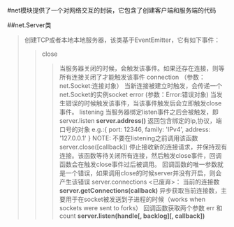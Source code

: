 #net模块提供了一个对网络交互的封装，它包含了创建客户端和服务端的代码

##net.Server类
> 创建TCP或者本地本地服务器，该类基于EventEmitter，它有如下事件：
>> close
>>> 当服务器关闭的时候，会触发该事件。如果还存在连接，则等所有连接关闭了才能触发该事件
>> connection （参数：net.Socket:连接对象）
>>> 当新连接被建立时触发，会传递一个net.Socket的实例socket
>> error (参数：Error:错误对象)
>>> 当发生错误的时候触发该事件，当该事件触发后会立即触发close事件。
>> listening
>>> 当服务器绑定listen事件之后会被触发，即 server.listen
>> __server.address()__
>>> 返回包含绑定的ip,协议，端口号的对象 e.g.:{ port: 12346, family: 'IPv4', address: '127.0.0.1' }
>>> NOTE: 不要在listening之前调用该函数
>> server.close([callback])
>>> 停止接收新的连接请求，并保持现有连接。该函数等待关闭所有连接，然后触发close事件，回调函数会在触发close事件过后被调用。
>>> 回调函数的唯一参数就是一个错误，如果调用close的时候server并没有开启，则会产生该错误
>> server.connections
>>> <已废弃>： 当前的连接数
>> __server.getConnections(callback)__
>>> 异步获取当前连接数，主要用于在socket被发送到子进程的时候（works when sockets were sent to forks）
>>> 回调函数获取两个参数 err 和 count
>> __server.listen(handle[, backlog][, callback])__
